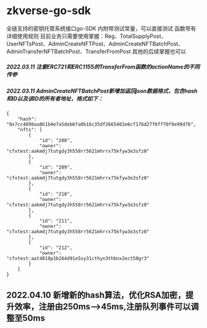 # zkverse-go-sdk
全链支持的密钥托管系统接口go-SDK
内附带测试常量，可以直接测试
函数带有详细使用规则
目前业务只需要使用掌握：Reg、TotalSupplyPost、UserNFTsPost、AdminCreateNFTPost、AdminCreateNFTBatchPost、AdminTransferNFTBatchPost、TransferFromPost
其他的后续掌握也可以


##### 2022.03.11  注意ERC721和ERC1155的TransferFrom函数的actionName的不同传参
##### 2022.03.11  AdminCreateNFTBatchPost新增加返回json数据格式，包含hash和ID以及该ID的所有者地址，格式如下：
```
{
    "hash": "0x7cc4898aa8b1b4e7a5deb6fa0b16c35df2665402e6cf176d27f6ff70f9e99d76",
    "nfts": [
        {
            "id": "208",
            "owner": "cfxtest:aakmdj7tutgdy3h558rr5621mhrrx75kfyw3e3sfz0"
        },
        {
            "id": "209",
            "owner": "cfxtest:aakmdj7tutgdy3h558rr5621mhrrx75kfyw3e3sfz0"
        },
        {
            "id": "210",
            "owner": "cfxtest:aakmdj7tutgdy3h558rr5621mhrrx75kfyw3e3sfz0"
        },
        {
            "id": "211",
            "owner": "cfxtest:aakmdj7tutgdy3h558rr5621mhrrx75kfyw3e3sfz0"
        },
        {
            "id": "212",
            "owner": "cfxtest:aat4818p1b264d91e5xy31cthyn3thbnx2ect50gr3"
        }
    ]
}
```


## 2022.04.10 新增新的hash算法，优化RSA加密，提升效率，注册由250ms-->45ms,注册队列事件可以调整至50ms
